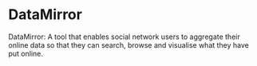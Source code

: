 # DataMirror
DataMirror: A tool that enables social network users to aggregate their online data so that they can search, browse and visualise what they have put online.
